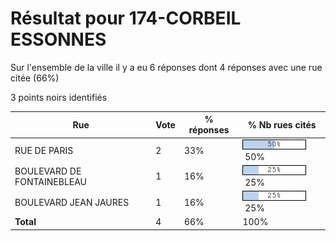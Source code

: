 # Résultat pour 174-CORBEIL ESSONNES

Sur l'ensemble de la ville il y a eu 6 réponses dont 4 réponses avec une rue citée (66%)

3 points noirs identifiés

| Rue | Vote | % réponses | % Nb rues cités|
|-----|------|------------|----------------|
| RUE DE PARIS | 2 | 33% | <img src="../../img/bar_50.gif" />&nbsp;50%|
| BOULEVARD DE FONTAINEBLEAU | 1 | 16% | <img src="../../img/bar_25.gif" />&nbsp;25%|
| BOULEVARD JEAN JAURES | 1 | 16% | <img src="../../img/bar_25.gif" />&nbsp;25%|
| **Total** | 4 | 66% | 100%|

